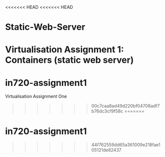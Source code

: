 <<<<<<< HEAD
<<<<<<< HEAD
# Static-Web-Server
Virtualisation Assignment 1: Containers (static web server)
=======
# in720-assignment1
Virtualisation Assignment One
>>>>>>> 00c7caa8ad49d220bf04708adf7b76dc3cf9f58c
=======
# in720-assignment1
>>>>>>> 44f762559dd65a361009e218fae105121de82437
